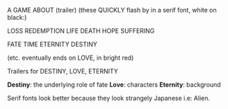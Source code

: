 A GAME ABOUT (trailer)
(these QUICKLY flash by in a serif font, white on black:)

LOSS
REDEMPTION
LIFE
DEATH
HOPE
SUFFERING

FATE
TIME
ETERNITY
DESTINY

(etc. eventually ends on LOVE, in bright red)

Trailers for DESTINY, LOVE, ETERNITY

**Destiny**: the underlying role of fate
**Love**: characters
**Eternity**: background

Serif fonts look better because they look strangely Japanese i.e: Alien.

